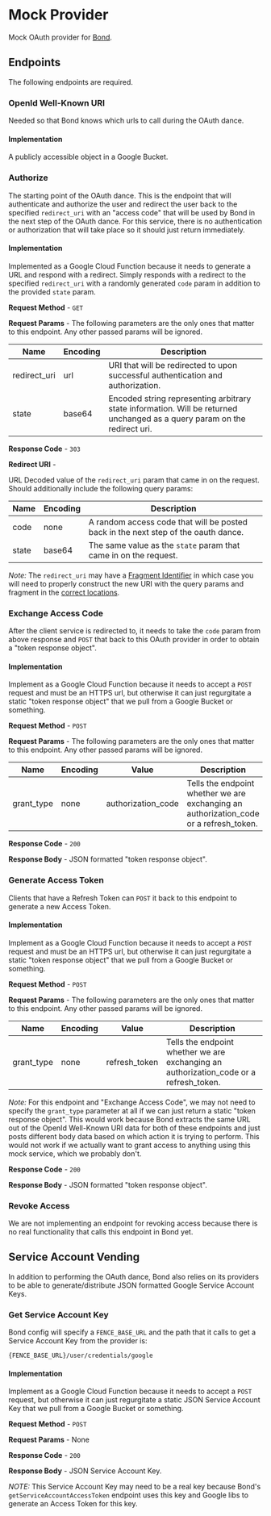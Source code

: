 # Mock Provider

Mock OAuth provider for [Bond](https://github.com/DataBiosphere/bond).

## Endpoints

The following endpoints are required.

### OpenId Well-Known URI

Needed so that Bond knows which urls to call during the OAuth dance.

#### Implementation

A publicly accessible object in a Google Bucket.

### Authorize

The starting point of the OAuth dance.  This is the endpoint that will authenticate and authorize the
user and redirect the user back to the specified `redirect_uri` with an "access code" that will be used by Bond in the
next step of the OAuth dance.  For this service, there is no authentication or authorization that will take place so it
should just return immediately.

#### Implementation

Implemented as a Google Cloud Function because it needs to generate a URL and respond with a redirect.  Simply responds 
with a redirect to the specified `redirect_uri` with a randomly generated `code` param in addition to the provided 
`state` param. 

**Request Method** - `GET`

**Request Params** - The following parameters are the only ones that matter to this endpoint.  Any other passed params 
will be ignored.

| Name         | Encoding | Description                                                                                                                |
|--------------|----------|----------------------------------------------------------------------------------------------------------------------------|
| redirect_uri | url      | URI that will be redirected to upon successful authentication and authorization.                                           |
| state        | base64   | Encoded string representing arbitrary state information.  Will be returned unchanged as a query param on the redirect uri. |

**Response Code** - `303`

**Redirect URI** -

URL Decoded value of the `redirect_uri` param that came in on the request.  Should additionally include the following 
query params:

| Name  | Encoding | Description                                                                        |
|-------|----------|------------------------------------------------------------------------------------|
| code  | none     | A random access code that will be posted back in the next step of the oauth dance. |
| state | base64   | The same value as the `state` param that came in on the request.                   |

_Note:_ The `redirect_uri` may have a [Fragment Identifier](https://en.wikipedia.org/wiki/Fragment_identifier) in which 
case you will need to properly construct the new URI with the query params and fragment in the 
[correct locations](https://en.wikipedia.org/wiki/URL#Syntax).

### Exchange Access Code

After the client service is redirected to, it needs to take the `code` param from above response and `POST`
that back to this OAuth provider in order to obtain a "token response object".

#### Implementation

Implement as a Google Cloud Function because it needs to accept a `POST` request and must be an HTTPS url, but 
otherwise it can just regurgitate a static "token response object" that we pull from a Google Bucket or something.

**Request Method** - `POST`

**Request Params** - The following parameters are the only ones that matter to this endpoint.  Any other passed params 
will be ignored.

| Name       | Encoding | Value              | Description                                                                            |
|------------|----------|--------------------|----------------------------------------------------------------------------------------|
| grant_type | none     | authorization_code | Tells the endpoint whether we are exchanging an authorization_code or a refresh_token. |

**Response Code** - `200`

**Response Body** - JSON formatted "token response object".

### Generate Access Token

Clients that have a Refresh Token can `POST` it back to this endpoint to generate a new Access Token. 

#### Implementation

Implement as a Google Cloud Function because it needs to accept a `POST` request and must be an HTTPS url, but 
otherwise it can just regurgitate a static "token response object" that we pull from a Google Bucket or something.

**Request Method** - `POST`

**Request Params** - The following parameters are the only ones that matter to this endpoint.  Any other passed params 
will be ignored.

| Name       | Encoding | Value         | Description                                                                            |
|------------|----------|---------------|----------------------------------------------------------------------------------------|
| grant_type | none     | refresh_token | Tells the endpoint whether we are exchanging an authorization_code or a refresh_token. |

_Note:_ For this endpoint and "Exchange Access Code", we may not need to specify the `grant_type` parameter at all if we 
can just return a static "token response object".  This would work because Bond extracts the same URL out of the OpenId 
Well-Known URI data for both of these endpoints and just posts different body data based on which action it is trying to
perform.  This would not work if we actually want to grant access to anything using this mock service, which we probably
don't.

**Response Code** - `200`

**Response Body** - JSON formatted "token response object".

### Revoke Access

We are not implementing an endpoint for revoking access because there is no real functionality that calls this endpoint
in Bond yet.

## Service Account Vending

In addition to performing the OAuth dance, Bond also relies on its providers to be able to generate/distribute JSON 
formatted Google Service Account Keys.  

### Get Service Account Key

Bond config will specify a `FENCE_BASE_URL` and the path that it calls to get a Service Account Key from the provider 
is:

`{FENCE_BASE_URL}/user/credentials/google`

#### Implementation

Implement as a Google Cloud Function because it needs to accept a `POST` request, but otherwise it can just regurgitate
a static JSON Service Account Key that we pull from a Google Bucket or something.

**Request Method** - `POST`

**Request Params** - None

**Response Code** - `200`

**Response Body** - JSON Service Account Key.

_NOTE:_ This Service Account Key may need to be a real key because Bond's `getServiceAccountAccessToken` endpoint uses
this key and Google libs to generate an Access Token for this key.